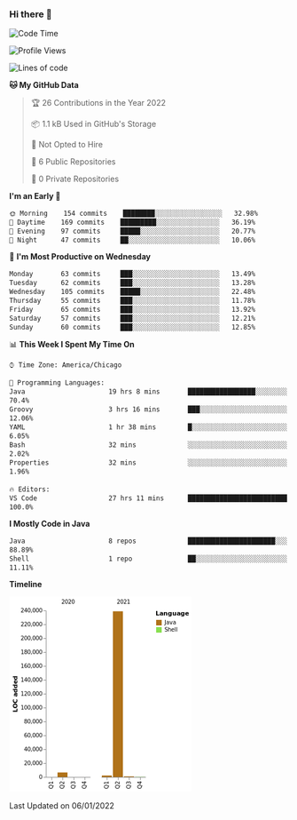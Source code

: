### Hi there 👋


<!--START_SECTION:waka-->
![Code Time](http://img.shields.io/badge/Code%20Time-1%2C947%20hrs%2038%20mins-blue)

![Profile Views](http://img.shields.io/badge/Profile%20Views-0-blue)

![Lines of code](https://img.shields.io/badge/From%20Hello%20World%20I%27ve%20Written-249%20Thousand%20lines%20of%20code-blue)

**🐱 My GitHub Data** 

> 🏆 26 Contributions in the Year 2022
 > 
> 📦 1.1 kB Used in GitHub's Storage 
 > 
> 🚫 Not Opted to Hire
 > 
> 📜 6 Public Repositories 
 > 
> 🔑 0 Private Repositories  
 > 
**I'm an Early 🐤** 

```text
🌞 Morning    154 commits    ████████░░░░░░░░░░░░░░░░░   32.98% 
🌆 Daytime    169 commits    █████████░░░░░░░░░░░░░░░░   36.19% 
🌃 Evening    97 commits     █████░░░░░░░░░░░░░░░░░░░░   20.77% 
🌙 Night      47 commits     ██░░░░░░░░░░░░░░░░░░░░░░░   10.06%

```
📅 **I'm Most Productive on Wednesday** 

```text
Monday       63 commits     ███░░░░░░░░░░░░░░░░░░░░░░   13.49% 
Tuesday      62 commits     ███░░░░░░░░░░░░░░░░░░░░░░   13.28% 
Wednesday    105 commits    █████░░░░░░░░░░░░░░░░░░░░   22.48% 
Thursday     55 commits     ███░░░░░░░░░░░░░░░░░░░░░░   11.78% 
Friday       65 commits     ███░░░░░░░░░░░░░░░░░░░░░░   13.92% 
Saturday     57 commits     ███░░░░░░░░░░░░░░░░░░░░░░   12.21% 
Sunday       60 commits     ███░░░░░░░░░░░░░░░░░░░░░░   12.85%

```


📊 **This Week I Spent My Time On** 

```text
⌚︎ Time Zone: America/Chicago

💬 Programming Languages: 
Java                     19 hrs 8 mins       █████████████████░░░░░░░░   70.4% 
Groovy                   3 hrs 16 mins       ███░░░░░░░░░░░░░░░░░░░░░░   12.06% 
YAML                     1 hr 38 mins        █░░░░░░░░░░░░░░░░░░░░░░░░   6.05% 
Bash                     32 mins             ░░░░░░░░░░░░░░░░░░░░░░░░░   2.02% 
Properties               32 mins             ░░░░░░░░░░░░░░░░░░░░░░░░░   1.96%

🔥 Editors: 
VS Code                  27 hrs 11 mins      █████████████████████████   100.0%

```

**I Mostly Code in Java** 

```text
Java                     8 repos             ██████████████████████░░░   88.89% 
Shell                    1 repo              ██░░░░░░░░░░░░░░░░░░░░░░░   11.11%

```


**Timeline**

![Chart not found](https://raw.githubusercontent.com/powercasgamer/powercasgamer/master/charts/bar_graph.png) 


 Last Updated on 06/01/2022
<!--END_SECTION:waka-->
